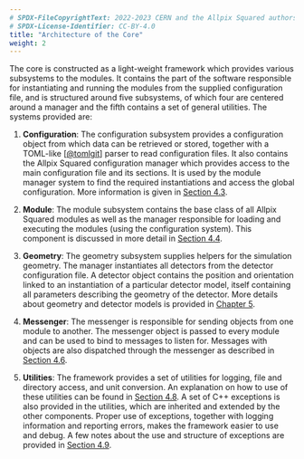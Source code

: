 ```yaml
---
# SPDX-FileCopyrightText: 2022-2023 CERN and the Allpix Squared authors
# SPDX-License-Identifier: CC-BY-4.0
title: "Architecture of the Core"
weight: 2
---
```


The core is constructed as a light-weight framework which provides various subsystems to the modules. It contains the part of
the software responsible for instantiating and running the modules from the supplied configuration file, and is structured
around five subsystems, of which four are centered around a manager and the fifth contains a set of general utilities. The
systems provided are:

1.  **Configuration**:
    The configuration subsystem provides a configuration object from which data can be retrieved or stored, together with a
    TOML-like \[[@tomlgit]\] parser to read configuration files. It also contains the Allpix Squared configuration manager
    which provides access to the main configuration file and its sections. It is used by the module manager system to find
    the required instantiations and access the global configuration. More information is given in
    [Section 4.3](./03_configuration.md).

2.  **Module**:
    The module subsystem contains the base class of all Allpix Squared modules as well as the manager responsible for loading
    and executing the modules (using the configuration system). This component is discussed in more detail in
    [Section 4.4](./04_modules.md).

3.  **Geometry**:
    The geometry subsystem supplies helpers for the simulation geometry. The manager instantiates all detectors from the
    detector configuration file. A detector object contains the position and orientation linked to an instantiation of a
    particular detector model, itself containing all parameters describing the geometry of the detector. More details about
    geometry and detector models is provided in [Chapter 5](../05_geometry_detectors/_index.md).

4.  **Messenger**:
    The messenger is responsible for sending objects from one module to another. The messenger object is passed to every
    module and can be used to bind to messages to listen for. Messages with objects are also dispatched through the messenger
    as described in [Section 4.6](./06_messages.md).

5.  **Utilities**:
    The framework provides a set of utilities for logging, file and directory access, and unit conversion. An explanation on
    how to use of these utilities can be found in [Section 4.8](./08_logging.md). A set of C++ exceptions is also provided
    in the utilities, which are inherited and extended by the other components. Proper use of exceptions, together with
    logging information and reporting errors, makes the framework easier to use and debug. A few notes about the use and
    structure of exceptions are provided in [Section 4.9](./09_error_reporting.md).


[@tomlgit]: https://github.com/toml-lang/toml
